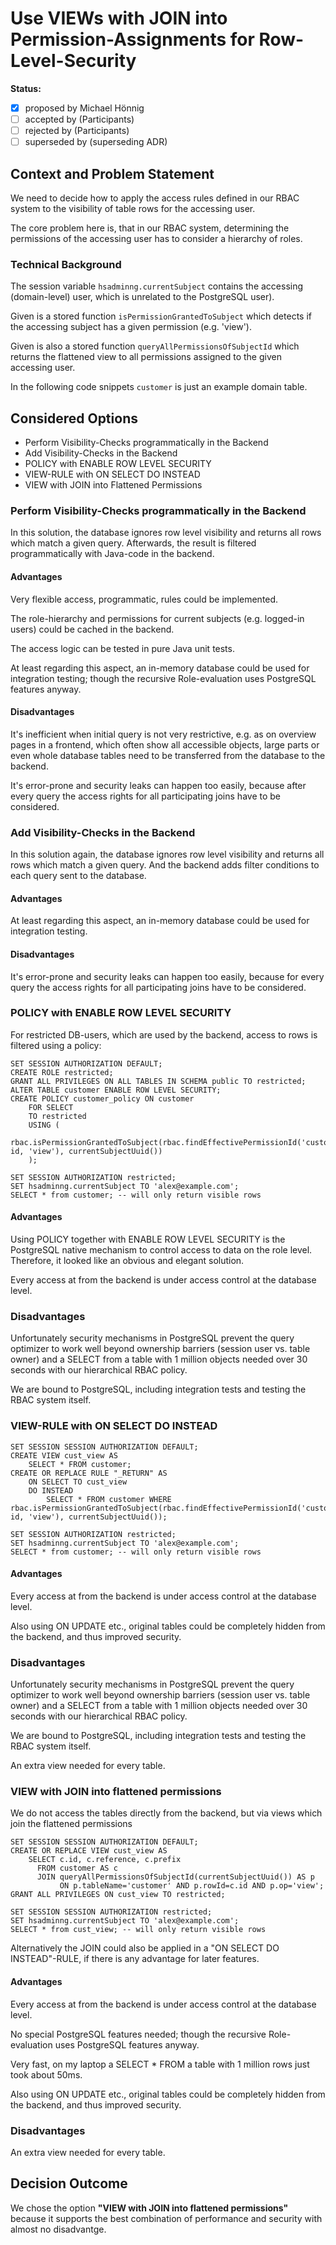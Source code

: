 # Use VIEWs with JOIN into Permission-Assignments for Row-Level-Security

**Status:**
- [x] proposed by Michael Hönnig
- [ ] accepted by (Participants)
- [ ] rejected by (Participants)
- [ ] superseded by (superseding ADR)

## Context and Problem Statement

We need to decide how to apply the access rules defined in our RBAC system to the visibility of table rows for the accessing user.

The core problem here is, that in our RBAC system, determining the permissions of the accessing user has to consider a hierarchy of roles.

### Technical Background

The session variable `hsadminng.currentSubject` contains the accessing (domain-level) user, which is unrelated to the PostgreSQL user).

Given is a stored function `isPermissionGrantedToSubject` which detects if the accessing subject has a given permission (e.g. 'view').

Given is also a stored function `queryAllPermissionsOfSubjectId` which returns the flattened view to all permissions assigned to the given accessing user.

In the following code snippets `customer` is just an example domain table. 

## Considered Options

* Perform Visibility-Checks programmatically in the Backend
* Add Visibility-Checks in the Backend
* POLICY with ENABLE ROW LEVEL SECURITY
* VIEW-RULE with  ON SELECT DO INSTEAD
* VIEW with JOIN into Flattened Permissions

### Perform Visibility-Checks programmatically in the Backend

In this solution, the database ignores row level visibility and returns all rows which match a given query. Afterwards, the result is filtered programmatically with Java-code in the backend.

#### Advantages

Very flexible access, programmatic, rules could be implemented.

The role-hierarchy and permissions for current subjects (e.g. logged-in users) could be cached in the backend.

The access logic can be tested in pure Java unit tests.

At least regarding this aspect, an in-memory database could be used for integration testing; though the recursive Role-evaluation uses PostgreSQL features anyway. 

#### Disadvantages

It's inefficient when initial query is not very restrictive, e.g. as on overview pages in a frontend, which often show all accessible objects, large parts or even whole database tables need to be transferred from the database to the backend.

It's error-prone and security leaks can happen too easily, because after every query the access rights for all participating joins have to be considered.

### Add Visibility-Checks in the Backend

In this solution again, the database ignores row level visibility and returns all rows which match a given query. And the backend adds filter conditions to each query sent to the database.

#### Advantages

At least regarding this aspect, an in-memory database could be used for integration testing. 

#### Disadvantages

It's error-prone and security leaks can happen too easily, because for every query the access rights for all participating joins have to be considered.

### POLICY with ENABLE ROW LEVEL SECURITY

For restricted DB-users, which are used by the backend, access to rows is filtered using a policy:

    SET SESSION AUTHORIZATION DEFAULT;
    CREATE ROLE restricted;
    GRANT ALL PRIVILEGES ON ALL TABLES IN SCHEMA public TO restricted; 
    ALTER TABLE customer ENABLE ROW LEVEL SECURITY;
    CREATE POLICY customer_policy ON customer
        FOR SELECT
        TO restricted
        USING (
            rbac.isPermissionGrantedToSubject(rbac.findEffectivePermissionId('customer', id, 'view'), currentSubjectUuid())
        );
    
    SET SESSION AUTHORIZATION restricted;
    SET hsadminng.currentSubject TO 'alex@example.com';
    SELECT * from customer; -- will only return visible rows

#### Advantages

Using POLICY together with ENABLE ROW LEVEL SECURITY is the PostgreSQL native mechanism to control access to data on the role level. Therefore, it looked like an obvious and elegant solution.

Every access at from the backend is under access control at the database level.

### Disadvantages

Unfortunately security mechanisms in PostgreSQL prevent the query optimizer to work well beyond ownership barriers (session user vs. table owner) and a SELECT from a table with 1 million objects needed over 30 seconds with our hierarchical RBAC policy.

We are bound to PostgreSQL, including integration tests and testing the RBAC system itself.

### VIEW-RULE with ON SELECT DO INSTEAD

    SET SESSION SESSION AUTHORIZATION DEFAULT;
    CREATE VIEW cust_view AS
        SELECT * FROM customer;
    CREATE OR REPLACE RULE "_RETURN" AS
        ON SELECT TO cust_view
        DO INSTEAD
            SELECT * FROM customer WHERE rbac.isPermissionGrantedToSubject(rbac.findEffectivePermissionId('customer', id, 'view'), currentSubjectUuid());

    SET SESSION AUTHORIZATION restricted;
    SET hsadminng.currentSubject TO 'alex@example.com';
    SELECT * from customer; -- will only return visible rows

#### Advantages

Every access at from the backend is under access control at the database level.

Also using ON UPDATE etc., original tables could be completely hidden from the backend, and thus improved security.

### Disadvantages

Unfortunately security mechanisms in PostgreSQL prevent the query optimizer to work well beyond ownership barriers (session user vs. table owner) and a SELECT from a table with 1 million objects needed over 30 seconds with our hierarchical RBAC policy.

We are bound to PostgreSQL, including integration tests and testing the RBAC system itself.

An extra view needed for every table.


### VIEW with JOIN into flattened permissions

We do not access the tables directly from the backend, but via views which join the flattened permissions 

    SET SESSION SESSION AUTHORIZATION DEFAULT;
    CREATE OR REPLACE VIEW cust_view AS
        SELECT c.id, c.reference, c.prefix
          FROM customer AS c
          JOIN queryAllPermissionsOfSubjectId(currentSubjectUuid()) AS p
               ON p.tableName='customer' AND p.rowId=c.id AND p.op='view';
    GRANT ALL PRIVILEGES ON cust_view TO restricted;
    
    SET SESSION SESSION AUTHORIZATION restricted;
    SET hsadminng.currentSubject TO 'alex@example.com';
    SELECT * from cust_view; -- will only return visible rows

Alternatively the JOIN could also be applied in a "ON SELECT DO INSTEAD"-RULE, if there is any advantage for later features.

#### Advantages

Every access at from the backend is under access control at the database level.

No special PostgreSQL features needed; though the recursive Role-evaluation uses PostgreSQL features anyway.

Very fast, on my laptop a SELECT * FROM a table with 1 million rows just took about 50ms.

Also using ON UPDATE etc., original tables could be completely hidden from the backend, and thus improved security.

### Disadvantages

An extra view needed for every table.


## Decision Outcome

We chose the option **"VIEW with JOIN into flattened permissions"** because it supports the best combination of performance and security with almost no disadvantge. 
